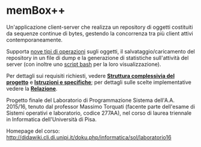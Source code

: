 # memBox++
Un'applicazione client-server che realizza un repository di oggetti costituiti da sequenze continue di bytes, gestendo la concorrenza tra più client attivi contemporaneamente.

Supporta [nove tipi di operazioni](src/ops.h) sugli oggetti, il salvataggio/caricamento del repository in un file di dump e la generazione di statistiche sull'attività del server (con inoltre uno [script bash](src/memboxstat.sh) per la loro visualizzazione).

Per dettagli sui requisiti richiesti, vedere [__Struttura complessivia del progetto__](Struttura%20complessivia%20del%20progetto.pdf) e [__Istruzioni e specifiche__](Istruzioni%20e%20specifiche.txt); per dettagli sulle scelte implementative vedere la [__Relazione__](Relazione/Relazione.pdf).

Progetto finale del Laboratorio di Programmazione Sistema dell'A.A. 2015/16, tenuto dal professor Massimo Torquati (facente parte dell'esame di Sistemi operativi e laboratorio, codice 277AA), nel corso di laurea triennale in Informatica dell'Università di Pisa.

Homepage del corso: http://didawiki.cli.di.unipi.it/doku.php/informatica/sol/laboratorio16
